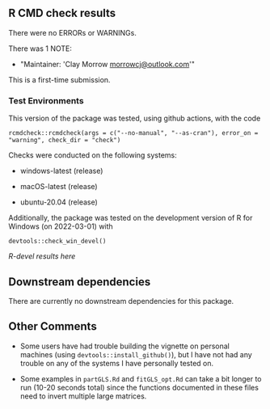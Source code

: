 ## R CMD check results
There were no ERRORs or WARNINGs.

There was 1 NOTE: 

  * "Maintainer: 'Clay Morrow <morrowcj@outlook.com>'"

  This is a first-time submission.
  
### Test Environments
This version of the package was tested, using github actions, with the code

```
rcmdcheck::rcmdcheck(args = c("--no-manual", "--as-cran"), error_on = "warning", check_dir = "check")
```

Checks were conducted on the following systems:

  * windows-latest (release)
  
  * macOS-latest (release)
  
  * ubuntu-20.04 (release)
  
Additionally, the package was tested on the development version of R for Windows 
(on 2022-03-01) with 

```
devtools::check_win_devel()
```

*R-devel results here*

## Downstream dependencies
There are currently no downstream dependencies for this package.

## Other Comments

* Some users have had trouble building the vignette on personal machines 
(using `devtools::install_github()`), but I have not had any trouble on any 
of the systems I have personally tested on. 

* Some examples in `partGLS.Rd` and `fitGLS_opt.Rd` can take a bit longer to run
(10-20 seconds total) since the functions documented in these files need to 
invert multiple large matrices. 
